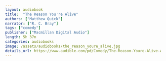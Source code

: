 ```yaml
---
layout: audiobook
title:  "The Reason You're Alive"
authors: ["Matthew Quick"]
narrator: ["R. C. Bray"]
tags: ["comedy"]
publisher: ["Macmillan Digital Audio"]
length: 5h 37m
categories: audiobooks
image: /assets/audiobooks/the_reason_youre_alive.jpg
details_url: https://www.audible.com/pd/Comedy/The-Reason-Youre-Alive-Audiobook/B076HC47S5
---
```


